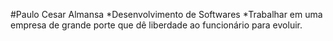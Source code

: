 #Paulo Cesar Almansa
*Desenvolvimento de Softwares
*Trabalhar em uma empresa de grande porte que dê liberdade ao funcionário para evoluir.
